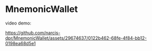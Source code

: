 # MnemonicWallet

video demo: 

https://github.com/narcis-dpr/MnemonicWallet/assets/29674637/0122b462-68fe-4f84-bb12-0198ea68d5e1

